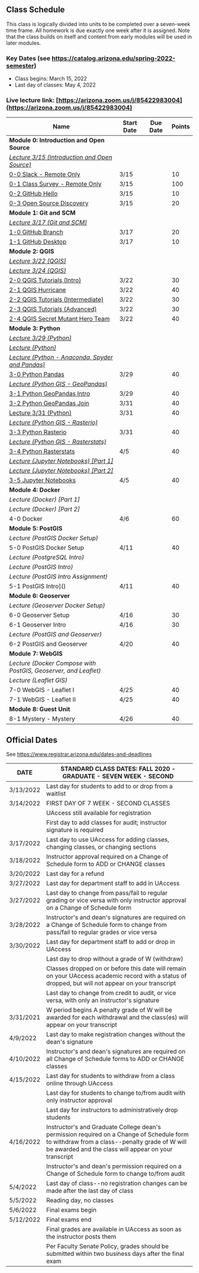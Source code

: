 
## Class Schedule

This class is logically divided into units to be completed over a seven-week time frame. All homework is due exactly one week after it is assigned. Note that the class builds on itself and content from early modules will be used in later modules.

### Key Dates (see https://catalog.arizona.edu/spring-2022-semester)
- Class begins: March 15, 2022
- Last day of classes:  May 4, 2022

### Live lecture link: [https://arizona.zoom.us/j/85422983004](https://arizona.zoom.us/j/85422983004)

|  **Name** | **Start Date** | **Due Date** | **Points** |
| --- | --- | --- | ---  |
|  **Module 0: Introduction and Open Source** |  |  |  |
|  _[Lecture 3/15 (Introduction and Open Source)](https://arizona.zoom.us/rec/play/e9MudBgC-k27zuxMXBYK-9T8kzoNddXl7EglVMJ1Ky7PcHsNz9-8zL3Kkf8dqXiFhT0OeyiIZErQ18mp.f_en9TOmbMIuC6cI)_ |  |  |  |
|  [0-0 Slack - Remote Only](https://classroom.github.com/a/JFJL3_On) | 3/15 | | 10 |
|  [0-1 Class Survey - Remote Only](https://classroom.github.com/a/HLKVnADy) | 3/15 | | 100 |
|  [0-2 GitHub Hello](https://classroom.github.com/a/F91EweWk) | 3/15 | | 10 |
|  [0-3 Open Source Discovery](https://classroom.github.com/a/RzIaaqRM) | 3/15 | | 20 |
|  **Module 1: Git and SCM** |  |  |  |
|  _[Lecture 3/17 (Git and SCM)](https://arizona.hosted.panopto.com/Panopto/Pages/Viewer.aspx?id=780e3e9d-eb34-4987-8354-ae5c00284667)_ |  |  |  |
|  [1-0 GitHub Branch](https://classroom.github.com/a/HV1k3ULZ) | 3/17 | | 20 |
|  [1-1 GitHub Desktop](https://classroom.github.com/a/OIaQJYtX) | 3/17 | | 10 |
|  **Module 2: QGIS** |  |  |  |
|  _[Lecture 3/22 (QGIS)](https://arizona.hosted.panopto.com/Panopto/Pages/Viewer.aspx?id=02494902-a98b-4538-8534-ae61003ac769)_ |  |  |  |
|  _[Lecture 3/24 (QGIS)](https://arizona.hosted.panopto.com/Panopto/Pages/Viewer.aspx?id=2e596e6a-ff1d-45d7-8606-ae6300269475)_ |  |  |  |
|  [2-0 QGIS Tutorials (Intro)](https://classroom.github.com/a/CB_2ZJPS) | 3/22 |  | 30 |
|  [2-1 QGIS Hurricane](https://classroom.github.com/a/N08V0q66) | 3/22 |  | 40 |
|  [2-2 QGIS Tutorials (Intermediate)](https://classroom.github.com/a/-EbJF5Ga) | 3/22 |  | 30 |
|  [2-3 QGIS Tutorials (Advanced)](https://classroom.github.com/a/EQRXMkIV) | 3/22 | | 30 |
|  [2-4 QGIS Secret Mutant Hero Team](https://classroom.github.com/a/8jHl7kOO) | 3/22 | | 40 |
|  **Module 3: Python** |  |  |  |
|  _[Lecture 3/29 (Python)](https://arizona.hosted.panopto.com/Panopto/Pages/Viewer.aspx?id=0dd631d5-4022-422c-89c8-ae680036907b)_ |  |  |  |
|  _[Lecture (Python)](https://arizona.hosted.panopto.com/Panopto/Pages/Viewer.aspx?id=83304fba-424f-430f-87e1-adcc00448e6e)_ |  |  |  |
|  _[Lecture (Python - Anaconda, Spyder and Pandas)](https://arizona.hosted.panopto.com/Panopto/Pages/Viewer.aspx?id=724a9842-c1d7-462b-be0c-add4004b113e)_ |  |  |  |
|  [3-0 Python Pandas](https://classroom.github.com/a/_jcebcb-) | 3/29 |  | 40 |
|  _[Lecture (Python GIS - GeoPandas)](https://arizona.hosted.panopto.com/Panopto/Pages/Viewer.aspx?id=98d80d3b-6c09-4734-b520-add5006228ad)_ |  |  |  |
|  [3-1 Python GeoPandas Intro](https://classroom.github.com/a/sMInJWmS) | 3/29 | | 40 |
|  [3-2 Python GeoPandas Join](https://classroom.github.com/a/Dq5IKYPj) | 3/31 |  | 40 |
|  [Lecture 3/31 (Python)](https://arizona.hosted.panopto.com/Panopto/Pages/Viewer.aspx?id=7b2090b5-65d7-434b-8645-ae6a00329439) | 3/31 |  | 40 |
|  _[Lecture (Python GIS - Rasterio)](https://arizona.hosted.panopto.com/Panopto/Pages/Viewer.aspx?id=9ce148fe-a9c5-4db4-b30a-adda004f64f0)_ |  |  |  |
|  [3-3 Python Rasterio](https://classroom.github.com/a/dEARx1fn) | 3/31 | | 40 |
|  _[Lecture (Python GIS - Rasterstats)](https://arizona.hosted.panopto.com/Panopto/Pages/Viewer.aspx?id=f9276c68-2ad1-4d61-81fe-addd00675de5)_ |  |  |  |
|  [3-4 Python Rasterstats](https://classroom.github.com/a/pjrD95yD) | 4/5 |  | 40 |
|  _[Lecture (Jupyter Notebooks) [Part 1]](https://arizona.hosted.panopto.com/Panopto/Pages/Viewer.aspx?id=83058cd5-b723-44ef-a403-ade000666538)_ |  |  |  |
|  _[Lecture (Jupyter Notebooks) [Part 2]](https://arizona.hosted.panopto.com/Panopto/Pages/Viewer.aspx?id=57680476-c2d8-4d15-813f-ade0006684c0)_ |  |  |  |
|  [3-5 Jupyter Notebooks](https://classroom.github.com/a/cWn5D9dy) | 4/5 |  | 40 |
|  **Module 4: Docker** |  |  |  |
|  _Lecture (Docker) [Part 1]_ |  |  |  |
|  _Lecture (Docker) [Part 2]_ |  |  |  |
|  4-0 Docker | 4/6 |  | 60 |
|  **Module 5: PostGIS** |  |  |  |
|  _Lecture (PostGIS Docker Setup)_ |  |  |  |
|  5-0 PostGIS Docker Setup | 4/11 |  | 40 |
|  _Lecture (PostgreSQL Intro)_ |  |  |  |
|  _Lecture (PostGIS Intro)_ |  |  |  |
|  _Lecture (PostGIS Intro Assignment)_ |  |  |  |
|  5-1 PostGIS Intro]() | 4/11| | 40 |
|  **Module 6: Geoserver** |  |  |  |
|  _Lecture (Geoserver Docker Setup)_ |  |  |  |
|  6-0 Geoserver Setup | 4/16 |  | 30 |
|  6-1 Geoserver Intro | 4/16| | 30 |
|  _Lecture (PostGIS and Geoserver)_ |  |  |  |
|  6-2 PostGIS and Geoserver | 4/20| | 40 |
|  **Module 7: WebGIS** |  |  |  |
|  _Lecture (Docker Compose with PostGIS, Geoserver, and Leaflet)_ |  |  |  |
|  _Lecture (Leaflet GIS)_ |  |  |  |
|  7-0 WebGIS - Leaflet I | 4/25 | | 40 |
|  7-1 WebGIS - Leaflet II | 4/25 | | 40 |
|  **Module 8: Guest Unit** |  |  |  |
|  8-1 Mystery - Mystery | 4/26 | | 40 |

## Official Dates
See https://www.registrar.arizona.edu/dates-and-deadlines

|  DATE | STANDARD CLASS DATES: FALL 2020 - GRADUATE - SEVEN WEEK - SECOND |
| --- | --- |
| 3/13/2022	| Last day for students to add to or drop from a waitlist |
| 3/14/2022	| FIRST DAY OF 7 WEEK - SECOND CLASSES |
| | UAccess still available for registration|
| | First day to add classes for audit; instructor signature is required|
| 3/17/2022	|Last day to use UAccess for adding classes, changing classes, or changing sections|
| 3/18/2022	|Instructor approval required on a Change of Schedule form to ADD or CHANGE classes|
| 3/20/2022	|Last day for a refund|
| 3/27/2022	|Last day for department staff to add in UAccess|
| 3/27/2022	|Last day to change from pass/fail to regular grading or vice versa with only instructor approval on a Change of Schedule form|
| 3/28/2022	|Instructor's and dean's signatures are required on a Change of Schedule form to change from pass/fail to regular grades or vice versa
| 3/30/2022 | Last day for department staff to add or drop in UAccess |
| | Last day to drop without a grade of W (withdraw) |
| | Classes dropped on or before this date will remain on your UAccess academic record with a status of dropped, but will not appear on your transcript
| | Last day to change from credit to audit, or vice versa, with only an instructor's signature |
| 3/31/2021 | W period begins A penalty grade of W will be awarded for each withdrawal and the class(es) will appear on your transcript |
| 4/9/2022	|Last day to make registration changes without the dean's signature |
| 4/10/2022	|Instructor's and dean's signatures are required on all Change of Schedule forms to ADD or CHANGE classes|
| 4/15/2022	| Last day for students to withdraw from a class online through UAccess |
| | Last day for students to change to/from audit with only instructor approval|
| | Last day for instructors to administratively drop students|
| 4/16/2022	|Instructor's and Graduate College dean's permission required on a Change of Schedule form to withdraw from a class--penalty grade of W will be awarded and the class will appear on your transcript|
| | Instructor's and dean's permission required on a Change of Schedule form to change to/from audit|
| 5/4/2022	|Last day of class--no registration changes can be made after the last day of class|
| 5/5/2022	|Reading day, no classes|
| 5/6/2022	| Final exams begin|
| 5/12/2022	| Final exams end|
| | Final grades are available in UAccess as soon as the instructor posts them|
| | Per Faculty Senate Policy, grades should be submitted within two business days after the final exam|

